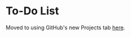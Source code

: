 # To-Do List

Moved to using GitHub's new Projects tab [here](https://github.com/ASP-NET-MVC-Boilerplate/Templates/projects).
